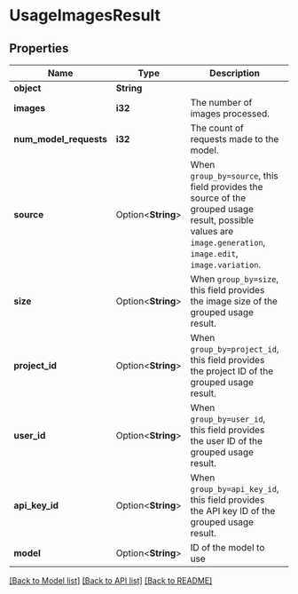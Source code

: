 # UsageImagesResult

## Properties

Name | Type | Description | Notes
------------ | ------------- | ------------- | -------------
**object** | **String** |  | 
**images** | **i32** | The number of images processed. | 
**num_model_requests** | **i32** | The count of requests made to the model. | 
**source** | Option<**String**> | When `group_by=source`, this field provides the source of the grouped usage result, possible values are `image.generation`, `image.edit`, `image.variation`. | [optional]
**size** | Option<**String**> | When `group_by=size`, this field provides the image size of the grouped usage result. | [optional]
**project_id** | Option<**String**> | When `group_by=project_id`, this field provides the project ID of the grouped usage result. | [optional]
**user_id** | Option<**String**> | When `group_by=user_id`, this field provides the user ID of the grouped usage result. | [optional]
**api_key_id** | Option<**String**> | When `group_by=api_key_id`, this field provides the API key ID of the grouped usage result. | [optional]
**model** | Option<**String**> | ID of the model to use | [optional]

[[Back to Model list]](../README.md#documentation-for-models) [[Back to API list]](../README.md#documentation-for-api-endpoints) [[Back to README]](../README.md)


